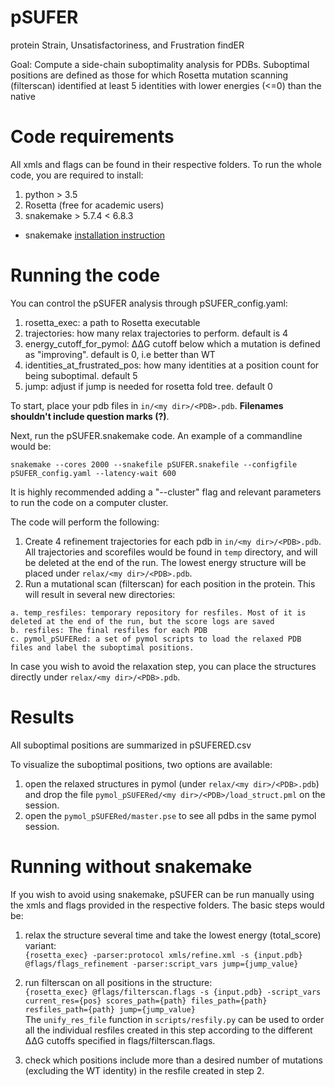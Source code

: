 # pSUFER
protein Strain, Unsatisfactoriness, and Frustration findER

Goal: Compute a side-chain suboptimality analysis for PDBs. Suboptimal positions
are defined as those for which Rosetta mutation scanning (filterscan)
identified at least 5 identities with lower energies (<=0) than the native

# Code requirements
All xmls and flags can be found in their respective folders. 
To run the whole code, you are required to install:

1. python > 3.5
2. Rosetta (free for academic users)
3. snakemake > 5.7.4 < 6.8.3
* snakemake [installation instruction](https://snakemake.readthedocs.io/en/stable/getting_started/installation.html)  

# Running the code

You can control the pSUFER analysis through pSUFER_config.yaml:
1. rosetta_exec: a path to Rosetta executable
2. trajectories: how many relax trajectories to perform. default is 4
3. energy_cutoff_for_pymol: ΔΔG cutoff below which a mutation is defined as "improving". default is 0, i.e better than WT 
4. identities_at_frustrated_pos: how many identities at a position count for being suboptimal. default 5
5. jump: adjust if jump is needed for rosetta fold tree. default 0  

To start, place your pdb files in ``in/<my dir>/<PDB>.pdb``. **Filenames shouldn't include question marks (?)**. 

Next, run the pSUFER.snakemake code. An example of a commandline would be:

```
snakemake --cores 2000 --snakefile pSUFER.snakefile --configfile pSUFER_config.yaml --latency-wait 600
```
It is highly recommended adding a "--cluster" flag and relevant parameters to run the code on a computer cluster. 

The code will perform the following:
  1. Create 4 refinement trajectories for each pdb in ``in/<my dir>/<PDB>.pdb``. All trajectories and scorefiles would be found in ``temp`` directory, and will be deleted at the end of the run. The lowest energy structure will be placed under ``relax/<my dir>/<PDB>.pdb``.  
  2. Run a mutational scan (filterscan) for each position in the protein. This will result in several new directories:  
  
    a. temp_resfiles: temporary repository for resfiles. Most of it is deleted at the end of the run, but the score logs are saved
    b. resfiles: The final resfiles for each PDB
    c. pymol_pSUFERed: a set of pymol scripts to load the relaxed PDB files and label the suboptimal positions.
   
 
In case you wish to avoid the relaxation step, you can place the structures directly under ``relax/<my dir>/<PDB>.pdb``.

# Results
  All suboptimal positions are summarized in pSUFERED.csv
  
  To visualize the suboptimal positions, two options are available:
  1. open the relaxed structures in pymol (under ``relax/<my dir>/<PDB>.pdb``) and drop the file ``pymol_pSUFERed/<my dir>/<PDB>/load_struct.pml`` on the session.
  2. open the ``pymol_pSUFERed/master.pse`` to see all pdbs in the same pymol session. 


# Running without snakemake
If you wish to avoid using snakemake, pSUFER can be run manually using the xmls and flags provided in the respective folders. 
The basic steps would be:  
1. relax the structure several time and take the lowest energy (total_score) variant:  
``{rosetta_exec} -parser:protocol xmls/refine.xml -s {input.pdb}  @flags/flags_refinement -parser:script_vars jump={jump_value}`` 

2. run filterscan on all positions in the structure:   
``{rosetta_exec} @flags/filterscan.flags -s {input.pdb} -script_vars current_res={pos} scores_path={path} files_path={path} resfiles_path={path} jump={jump_value}``   
The ``unify_res_file`` function in ``scripts/resfily.py`` can be used to order all the individual resfiles created in this step according to the different ΔΔG cutoffs specified in flags/filterscan.flags.  
3. check which positions include more than a desired number of mutations (excluding the WT identity) in the resfile created in step 2.
